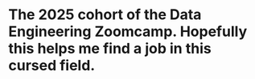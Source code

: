 
# The 2025 cohort of the Data Engineering Zoomcamp. Hopefully this helps me find a job in this cursed field.
